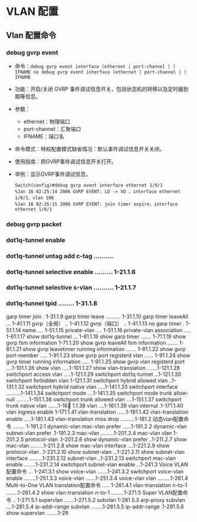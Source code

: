 # VLAN 配置

## Vlan 配置命令



### debug gvrp event

- 命令：`debug gvrp event interface (ethernet | port-channel | ) IFNAME no debug gvrp event interface (ethernet | port-channel | ) IFNAME`
- 功能：开启/关闭 GVRP 事件调试信息开关，包括状态机的转移以及定时器到期等信息。
- 参数：
  + ethernet：物理端口
  + port-channel：汇聚端口
  + IFNAME：端口名
- 命令模式：特权配置模式缺省情况：默认事件调试信息开关关闭。
- 使用指南：把GVRP事件调试信息开关打开。
- 举例：显示GVRP事件调试信息。

  ```text
  Switch(config)#debug gvrp event interface ethernet 1/0/1
  %Jan 16 02:25:14 2006 GVRP EVENT: LO -> VO ，interface ethernet 1/0/1，vlan 100
  %Jan 16 02:35:15 2006 GVRP EVENT: join timer expire，interface ethernet 1/0/1
  ```

### debug gvrp packet
### dot1q-tunnel enable
### dot1q-tunnel untag add c-tag .......... 
### dot1q-tunnel selective enable ......... 1-21.1.6 
### dot1q-tunnel selective s-vlan .......... 1-21.1.7 
### dot1q-tunnel tpid ........ 1-31.1.8 
garp timer join . 1-31.1.9 
garp timer leave .......... 1-31.1.10 
garp timer leaveAll ... 1-41.1.11 
gvrp（全局） .. 1-41.1.12 gvrp（端口） .. 1-41.1.13 no garp timer . 1-51.1.14 name .... 1-51.1.15 private-vlan .... 1-51.1.16 private-vlan association ..... 1-61.1.17 show dot1q-tunnel ... 1-61.1.18 show garp timer ....... 1-71.1.19 show gvrp fsm information  1-71.1.20 show gvrp leaveAll fsm information ....... 1-81.1.21 show gvrp leavetimer running information ....... 1-81.1.22 show gvrp port-member ..... 1-91.1.23 show gvrp port registerd vlan ...... 1-91.1.24 show gvrp timer running information ..... 1-91.1.25 show gvrp vlan registerd port ....1-101.1.26 show vlan .....1-101.1.27 show vlan-translation .......1-121.1.28 switchport access vlan .....1-121.1.29 switchport dot1q-tunnel ...1-121.1.30 switchport forbidden vlan 1-121.1.31 switchport hybrid allowed vlan ..1-131.1.32 switchport hybrid native vlan .....1-141.1.33 switchport interface ..........1-141.1.34 switchport mode ....1-141.1.35 switchport mode trunk allow-null .........1-151.1.36 switchport trunk allowed vlan ....1-151.1.37 switchport trunk native vlan .......1-16
1.1.38 vlan ....1-161.1.39 vlan internal .1-171.1.40 vlan ingress enable 1-171.1.41 vlan-translation ......1-181.1.42 vlan-translation enable .....1-181.1.43 vlan-translation miss drop ..........1-181.2 动态vlan配置命令 ........ 1-191.2.1 dynamic-vlan mac-vlan prefer ......1-191.2.2 dynamic-vlan subnet-vlan prefer .1-191.2.3 mac-vlan .........1-201.2.4 mac-vlan vlan 1-201.2.5 protocol-vlan .1-201.2.6 show dynamic-vlan prefer ..1-211.2.7 show mac-vlan .........1-211.2.8 show mac-vlan interface ....1-221.2.9 show protocol-vlan ..1-221.2.10 show subnet-vlan ...1-221.2.11 show subnet-vlan interface .........1-231.2.12 subnet-vlan ..1-231.2.13 switchport mac-vlan enable ........1-231.2.14 switchport subnet-vlan enable ...1-241.3 Voice VLAN配置命令 ... 1-241.3.1 show voice-vlan .......1-241.3.2 switchport voice-vlan enable ........1-251.3.3 voice-vlan .......1-251.3.4 voice-vlan vlan .........1-261.4 Multi-to-One VLAN translation配置命令 ..... 1-261.4.1 vlan-translation n-to-1 ........1-261.4.2 show vlan-translation n-to-1 .........1-271.5 Super VLAN配置命令 .. 1-271.5.1 supervlan .......1-271.5.2 subvlan 1-281.5.3 arp-proxy subvlan ....1-281.5.4 ip-addr-range subvlan ........1-281.5.5 ip-addr-range .1-291.5.6 show supervlan ........1-29
